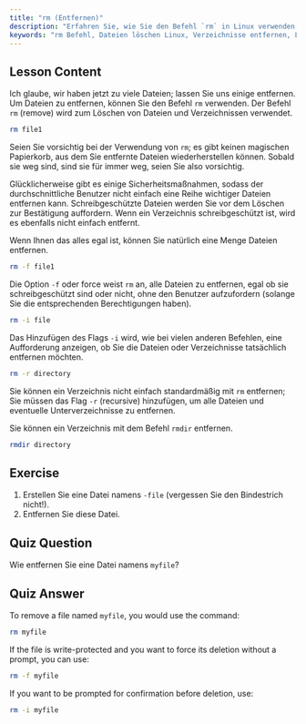 ```yaml
---
title: "rm (Entfernen)"
description: "Erfahren Sie, wie Sie den Befehl `rm` in Linux verwenden, um Dateien und Verzeichnisse sicher zu löschen. Verstehen Sie Optionen wie -f, -i, -r und rmdir. Beginnen Sie Ihre Linux-Reise!"
keywords: "rm Befehl, Dateien löschen Linux, Verzeichnisse entfernen, Linux Tutorial, Linux für Anfänger, rmdir, Linux Anleitung"
---
```


## Lesson Content

Ich glaube, wir haben jetzt zu viele Dateien; lassen Sie uns einige entfernen. Um Dateien zu entfernen, können Sie den Befehl `rm` verwenden. Der Befehl `rm` (remove) wird zum Löschen von Dateien und Verzeichnissen verwendet.

```bash
rm file1
```

Seien Sie vorsichtig bei der Verwendung von `rm`; es gibt keinen magischen Papierkorb, aus dem Sie entfernte Dateien wiederherstellen können. Sobald sie weg sind, sind sie für immer weg, seien Sie also vorsichtig.

Glücklicherweise gibt es einige Sicherheitsmaßnahmen, sodass der durchschnittliche Benutzer nicht einfach eine Reihe wichtiger Dateien entfernen kann. Schreibgeschützte Dateien werden Sie vor dem Löschen zur Bestätigung auffordern. Wenn ein Verzeichnis schreibgeschützt ist, wird es ebenfalls nicht einfach entfernt.

Wenn Ihnen das alles egal ist, können Sie natürlich eine Menge Dateien entfernen.

```bash
rm -f file1
```

Die Option `-f` oder force weist `rm` an, alle Dateien zu entfernen, egal ob sie schreibgeschützt sind oder nicht, ohne den Benutzer aufzufordern (solange Sie die entsprechenden Berechtigungen haben).

```bash
rm -i file
```

Das Hinzufügen des Flags `-i` wird, wie bei vielen anderen Befehlen, eine Aufforderung anzeigen, ob Sie die Dateien oder Verzeichnisse tatsächlich entfernen möchten.

```bash
rm -r directory
```

Sie können ein Verzeichnis nicht einfach standardmäßig mit `rm` entfernen; Sie müssen das Flag `-r` (recursive) hinzufügen, um alle Dateien und eventuelle Unterverzeichnisse zu entfernen.

Sie können ein Verzeichnis mit dem Befehl `rmdir` entfernen.

```bash
rmdir directory
```

## Exercise

1. Erstellen Sie eine Datei namens `-file` (vergessen Sie den Bindestrich nicht!).
2. Entfernen Sie diese Datei.

## Quiz Question

Wie entfernen Sie eine Datei namens `myfile`?

## Quiz Answer

To remove a file named `myfile`, you would use the command:

```bash
rm myfile
```

If the file is write-protected and you want to force its deletion without a prompt, you can use:

```bash
rm -f myfile
```

If you want to be prompted for confirmation before deletion, use:

```bash
rm -i myfile
```
